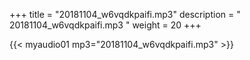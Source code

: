 +++
title = "20181104_w6vqdkpaifi.mp3"
description = " 20181104_w6vqdkpaifi.mp3 "
weight = 20
+++

{{< myaudio01 mp3="20181104_w6vqdkpaifi.mp3" >}}

